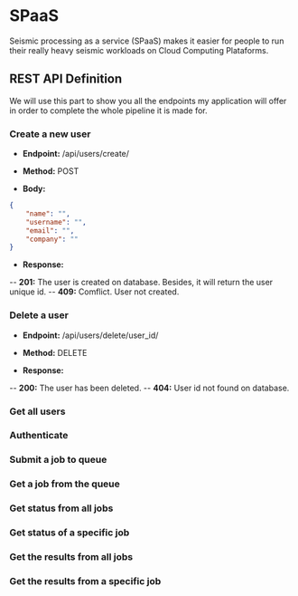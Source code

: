 # SPaaS

Seismic processing as a service (SPaaS) makes it easier for people to run their really heavy seismic workloads on Cloud Computing Plataforms.

## REST API Definition

We will use this part to show you all the endpoints my application will offer in order to complete the whole pipeline it is made for.

### Create a new user

* **Endpoint:** /api/users/create/

* **Method:** POST

* **Body:** 

``` json
{
    "name": "",
    "username": "",
    "email": "",
    "company": ""
}
```

* **Response:**

-- **201:** The user is created on database. Besides, it will return the user unique id.
-- **409:** Comflict. User not created.

### Delete a user

* **Endpoint:** /api/users/delete/user_id/

* **Method:** DELETE

* **Response:**

-- **200:** The user has been deleted.
-- **404:** User id not found on database.

### Get all users
### Authenticate
### Submit a job to queue
### Get a job from the queue
### Get status from all jobs
### Get status of a specific job
### Get the results from all jobs
### Get the results from a specific job